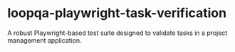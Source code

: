 # loopqa-playwright-task-verification
A robust Playwright-based test suite designed to validate tasks in a project management application.
